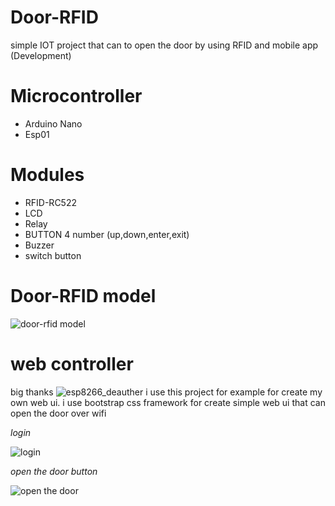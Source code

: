# Door-RFID
simple IOT project that can to open the door by using RFID and mobile app (Development)
# Microcontroller
- Arduino Nano
- Esp01
# Modules
- RFID-RC522
- LCD
- Relay
- BUTTON 4 number (up,down,enter,exit)
- Buzzer
- switch button

# Door-RFID model
 ![door-rfid model](https://github.com/xang555/Door-RFID/blob/master/images/door-RFID.jpg)

# web controller
  big thanks ![esp8266_deauther](https://github.com/spacehuhn/esp8266_deauther) i use this project for example for create
  my own web ui. i use bootstrap css framework for create simple web ui that can open the door over wifi
  
  *login*

  ![login](https://github.com/xang555/Door-RFID/blob/master/images/login.png)
  
  *open the door button*
  
  ![open the door](https://github.com/xang555/Door-RFID/blob/master/images/open-door.png)
